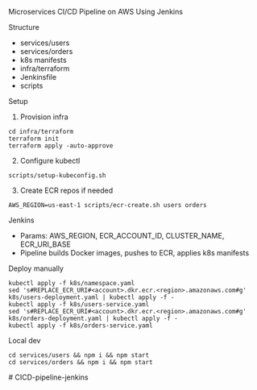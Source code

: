 Microservices CI/CD Pipeline on AWS Using Jenkins

Structure
- services/users
- services/orders
- k8s manifests
- infra/terraform
- Jenkinsfile
- scripts

Setup
1) Provision infra
```
cd infra/terraform
terraform init
terraform apply -auto-approve
```
2) Configure kubectl
```
scripts/setup-kubeconfig.sh
```
3) Create ECR repos if needed
```
AWS_REGION=us-east-1 scripts/ecr-create.sh users orders
```

Jenkins
- Params: AWS_REGION, ECR_ACCOUNT_ID, CLUSTER_NAME, ECR_URI_BASE
- Pipeline builds Docker images, pushes to ECR, applies k8s manifests

Deploy manually
```
kubectl apply -f k8s/namespace.yaml
sed 's#REPLACE_ECR_URI#<account>.dkr.ecr.<region>.amazonaws.com#g' k8s/users-deployment.yaml | kubectl apply -f -
kubectl apply -f k8s/users-service.yaml
sed 's#REPLACE_ECR_URI#<account>.dkr.ecr.<region>.amazonaws.com#g' k8s/orders-deployment.yaml | kubectl apply -f -
kubectl apply -f k8s/orders-service.yaml
```

Local dev
```
cd services/users && npm i && npm start
cd services/orders && npm i && npm start
```
#   C I C D - p i p e l i n e - j e n k i n s  
 